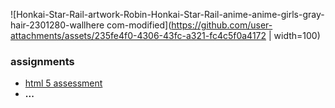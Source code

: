 ![Honkai-Star-Rail-artwork-Robin-Honkai-Star-Rail-anime-anime-girls-gray-hair-2301280-wallhere com-modified](https://github.com/user-attachments/assets/235fe4f0-4306-43fc-a321-fc4c5f0a4172 | width=100)
### assignments
* [html 5 assessment](https://ercarle.github.io/ifsc-1310/assignments/html5assessment.html)
* **...**
